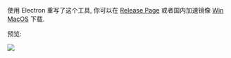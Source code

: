 使用 Electron 重写了这个工具, 你可以在 [Release Page][1] 或者国内加速镜像 [Win][3] [MacOS][2] 下载.

预览:

![][4]



[1]: https://github.com/justbilt/convert2fnt/releases
[2]: http://7xnfpc.com1.z0.glb.clouddn.com/convert2fnt-0.0.2-mac.zip
[3]: http://7xnfpc.com1.z0.glb.clouddn.com/convert2fnt-0.0.2-win.zip
[4]: https://ws2.sinaimg.cn/large/006tNc79gy1fhkaqhm6dnj30n80ixq5f.jpg